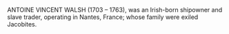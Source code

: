 ANTOINE VINCENT WALSH (1703 – 1763), was an Irish-born shipowner and slave trader, operating in Nantes, France; whose family were exiled Jacobites.

